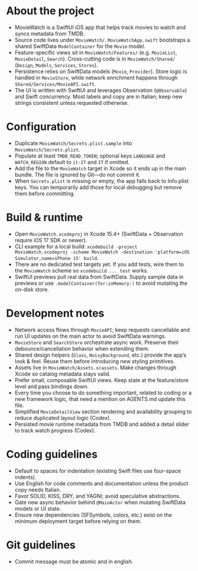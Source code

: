 # About the project
- MovieWatch is a SwiftUI iOS app that helps track movies to watch and syncs metadata from TMDB.
- Source code lives under `MovieWatch/`. `MovieWatchApp.swift` bootstraps a shared SwiftData `ModelContainer` for the `Movie` model.
- Feature-specific views sit in `MovieWatch/Features/` (e.g. `MovieList`, `MovieDetail`, `Search`). Cross-cutting code is in `MovieWatch/Shared/` (`Design`, `Models`, `Services`, `Stores`).
- Persistence relies on SwiftData models (`Movie`, `Provider`). Store logic is handled in `MovieStore`, while network enrichment happens through `Shared/Services/MovieAPI.swift`.
- The UI is written with SwiftUI and leverages Observation (`@Observable`) and Swift concurrency. Most labels and copy are in Italian; keep new strings consistent unless requested otherwise.

# Configuration
- Duplicate `MovieWatch/Secrets.plist.sample` into `MovieWatch/Secrets.plist`.
- Populate at least `TMDB_READ_TOKEN`; optional keys `LANGUAGE` and `WATCH_REGION` default to `it-IT` and `IT` if omitted.
- Add the file to the `MovieWatch` target in Xcode so it ends up in the main bundle. The file is ignored by Git—do not commit it.
- When `Secrets.plist` is missing or empty, the app falls back to Info.plist keys. You can temporarily add those for local debugging but remove them before committing.

# Build & runtime
- Open `MovieWatch.xcodeproj` in Xcode 15.4+ (SwiftData + Observation require iOS 17 SDK or newer).
- CLI example for a local build: `xcodebuild -project MovieWatch.xcodeproj -scheme MovieWatch -destination 'platform=iOS Simulator,name=iPhone 15' build`.
- There are no dedicated test targets yet. If you add tests, wire them to the `MovieWatch` scheme so `xcodebuild ... test` works.
- SwiftUI previews pull real data from SwiftData. Supply sample data in previews or use `.modelContainer(for:inMemory:)` to avoid mutating the on-disk store.

# Development notes
- Network access flows through `MovieAPI`; keep requests cancellable and run UI updates on the main actor to avoid SwiftData warnings.
- `MovieStore` and `SearchStore` orchestrate async work. Preserve their debounce/cancellation behavior when extending them.
- Shared design helpers (`Glass`, `NoisyBackground`, etc.) provide the app’s look & feel. Reuse them before introducing new styling primitives.
- Assets live in `MovieWatch/Assets.xcassets`. Make changes through Xcode so catalog metadata stays valid.
- Prefer small, composable SwiftUI views. Keep state at the feature/store level and pass bindings down.
- Every time you choose to do something important, related to coding or a new framework logic, that need a mention on AGENTS.md update this file.
- Simplified `MovieDetailView` section rendering and availability grouping to reduce duplicated layout logic (Codex).
- Persisted movie runtime metadata from TMDB and added a detail slider to track watch progress (Codex).

# Coding guidelines
- Default to spaces for indentation (existing Swift files use four-space indents).
- Use English for code comments and documentation unless the product copy needs Italian.
- Favor SOLID, KISS, DRY, and YAGNI; avoid speculative abstractions.
- Gate new async behavior behind `@MainActor` when mutating SwiftData models or UI state.
- Ensure new dependencies (SFSymbols, colors, etc.) exist on the minimum deployment target before relying on them.

# Git guidelines
- Commit message must be atomic and in english.